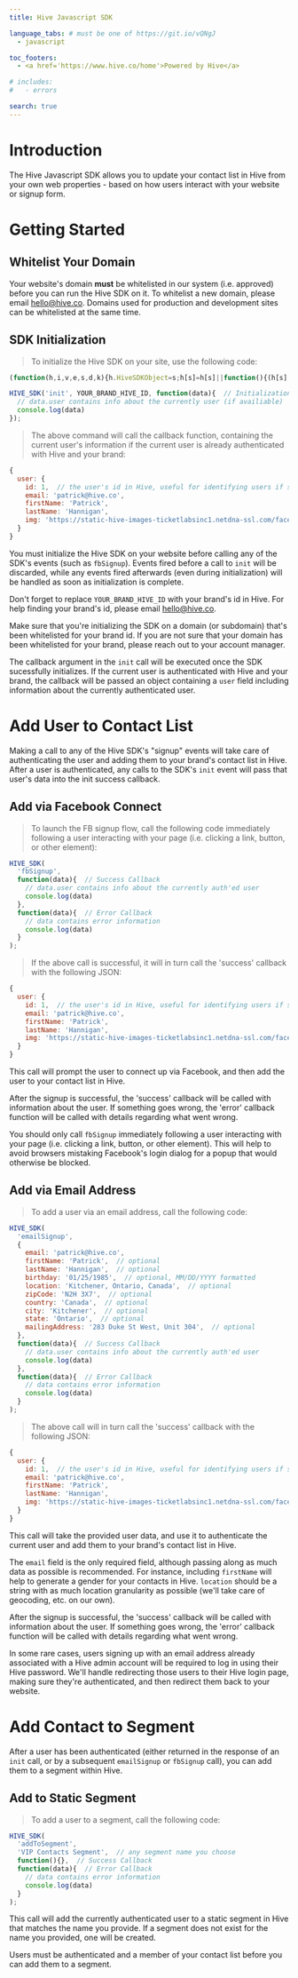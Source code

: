 ```yaml
---
title: Hive Javascript SDK

language_tabs: # must be one of https://git.io/vQNgJ
  - javascript

toc_footers:
  - <a href='https://www.hive.co/home'>Powered by Hive</a>

# includes:
#   - errors

search: true
---
```


# Introduction

The Hive Javascript SDK allows you to update your contact list in Hive from your own web properties - based on how users interact with your website or signup form.

# Getting Started

## Whitelist Your Domain

Your website's domain **must** be whitelisted in our system (i.e. approved) before you can run the Hive SDK on it. To whitelist a new domain, please email <a href="mailto:hello@hive.co">hello@hive.co</a>. Domains used for production and development sites can be whitelisted at the same time.

## SDK Initialization

> To initialize the Hive SDK on your site, use the following code:

```javascript
(function(h,i,v,e,s,d,k){h.HiveSDKObject=s;h[s]=h[s]||function(){(h[s].q=h[s].q||[]).push(arguments)},d=i.createElement(v),k=i.getElementsByTagName(v)[0];d.async=1;d.id=s;d.src=e+'?r='+parseInt(new Date()/60000);k.parentNode.insertBefore(d,k)})(window,document,'script','https://cdn-prod.hive.co/static/js/sdk-loader.js','HIVE_SDK')

HIVE_SDK('init', YOUR_BRAND_HIVE_ID, function(data){  // Initialization success callback
  // data.user contains info about the currently user (if availiable)
  console.log(data)
});

```

> The above command will call the callback function, containing the current user's information if the current user is already authenticated with Hive and your brand:

```js
{
  user: {
    id: 1,  // the user's id in Hive, useful for identifying users if saved within your application
    email: 'patrick@hive.co',
    firstName: 'Patrick',
    lastName: 'Hannigan',
    img: 'https://static-hive-images-ticketlabsinc1.netdna-ssl.com/facebook/c_fill,g_faces,h_150,q_30,w_150/502428349.jpg'
  }
}
```

You must initialize the Hive SDK on your website before calling any of the SDK's events (such as <code>fbSignup</code>). Events fired before a call to <code>init</code> will be discarded, while any events fired afterwards (even during initialization) will be handled as soon as initialization is complete.

<aside class='notice'>
  Don't forget to replace <code>YOUR_BRAND_HIVE_ID</code> with your brand's id in Hive. For help finding your brand's id, please email <a href="mailto:hello@hive.co">hello@hive.co</a>.
</aside>

Make sure that you're initializing the SDK on a domain (or subdomain) that's been whitelisted for your brand id. If you are not sure that your domain has been whitelisted for your brand, please reach out to your account manager.

The callback argument in the <code>init</code> call will be executed once the SDK sucessfully initializes. If the current user is authenticated with Hive and your brand, the callback will be passed an object containing a <code>user</code> field including information about the currently authenticated user.

# Add User to Contact List

Making a call to any of the Hive SDK's "signup" events will take care of authenticating the user and adding them to your brand's contact list in Hive. After a user is authenticated, any calls to the SDK's <code>init</code> event will pass that user's data into the init success callback.

## Add via Facebook Connect

> To launch the FB signup flow, call the following code immediately following a user interacting with your page (i.e. clicking a link, button, or other element):

```javascript
HIVE_SDK(
  'fbSignup',
  function(data){  // Success Callback
    // data.user contains info about the currently auth'ed user
    console.log(data)
  },
  function(data){  // Error Callback
    // data contains error information
    console.log(data)
  }
);

```

> If the above call is successful, it will in turn call the 'success' callback with the following JSON:

```js
{
  user: {
    id: 1,  // the user's id in Hive, useful for identifying users if saved within your application
    email: 'patrick@hive.co',
    firstName: 'Patrick',
    lastName: 'Hannigan',
    img: 'https://static-hive-images-ticketlabsinc1.netdna-ssl.com/facebook/c_fill,g_faces,h_150,q_30,w_150/502428349.jpg'
  }
}
```

This call will prompt the user to connect up via Facebook, and then add the user to your contact list in Hive.

After the signup is successful, the 'success' callback will be called with information about the user. If something goes wrong, the 'error' callback function will be called with details regarding what went wrong.

<aside class='notice'>
  You should only call <code>fbSignup</code> immediately following a user interacting with your page (i.e. clicking a link, button, or other element). This will help to avoid browsers mistaking Facebook's login dialog for a popup that would otherwise be blocked.
</aside>


## Add via Email Address

> To add a user via an email address, call the following code:

```javascript
HIVE_SDK(
  'emailSignup',
  {
    email: 'patrick@hive.co',
    firstName: 'Patrick',  // optional
    lastName: 'Hannigan',  // optional
    birthday: '01/25/1985',  // optional, MM/DD/YYYY formatted
    location: 'Kitchener, Ontario, Canada',  // optional
    zipCode: 'N2H 3X7',  // optional
    country: 'Canada',  // optional
    city: 'Kitchener',  // optional
    state: 'Ontario',  // optional
    mailingAddress: '283 Duke St West, Unit 304',  // optional
  },
  function(data){  // Success Callback
    // data.user contains info about the currently auth'ed user
    console.log(data)
  },
  function(data){  // Error Callback
    // data contains error information
    console.log(data)
  }
);
```

> The above call will in turn call the 'success' callback with the following JSON:

```js
{
  user: {
    id: 1,  // the user's id in Hive, useful for identifying users if saved within your application
    email: 'patrick@hive.co',
    firstName: 'Patrick',
    lastName: 'Hannigan',
    img: 'https://static-hive-images-ticketlabsinc1.netdna-ssl.com/facebook/c_fill,g_faces,h_150,q_30,w_150/502428349.jpg'
  }
}
```

This call will take the provided user data, and use it to authenticate the current user and add them to your brand's contact list in Hive.

The <code>email</code> field is the only required field, although passing along as much data as possible is recommended. For instance, including <code>firstName</code> will help to generate a gender for your contacts in Hive. <code>location</code> should be a string with as much location granularity as possible (we'll take care of geocoding, etc. on our own).

After the signup is successful, the 'success' callback will be called with information about the user. If something goes wrong, the 'error' callback function will be called with details regarding what went wrong.

<aside class='notice'>
  In some rare cases, users signing up with an email address already associated with a Hive admin account will be required to log in using their Hive password. We'll handle redirecting those users to their Hive login page, making sure they're authenticated, and then redirect them back to your website.
</aside>

# Add Contact to Segment

After a user has been authenticated (either returned in the response of an <code>init</code> call, or by a subsequent <code>emailSignup</code> or <code>fbSignup</code> call), you can add them to a segment within Hive.

## Add to Static Segment

> To add a user to a segment, call the following code:

```javascript
HIVE_SDK(
  'addToSegment',
  'VIP Contacts Segment',  // any segment name you choose
  function(){},  // Success Callback
  function(data){  // Error Callback
    // data contains error information
    console.log(data)
  }
);

```

This call will add the currently authenticated user to a static segment in Hive that matches the name you provide. If a segment does not exist for the name you provided, one will be created.

<aside class='notice'>
  Users must be authenticated and a member of your contact list before you can add them to a segment.
</aside>

